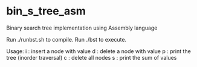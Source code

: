 # bin_s_tree_asm
Binary search tree implementation using Assembly language

Run ./runbst.sh to compile.
Run ./bst to execute.

Usage:
i<number> : insert a node with value <number>
d<number> : delete a node with value <number>
p         : print the tree (inorder traversal)
c         : delete all nodes
s         : print the sum of values
